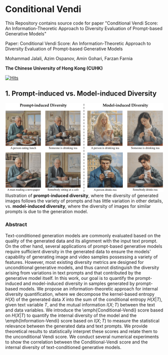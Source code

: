 # Conditional Vendi
This Repository contains source code for paper "Conditional Vendi Score: An Information-Theoretic Approach to Diversity Evaluation of Prompt-based Generative Models"


Paper: Conditional Vendi Score: An Information-Theoretic Approach to Diversity Evaluation of Prompt-based Generative Models

Mohammad Jalali, Azim Ospanov, Amin Gohari, Farzan Farnia

**The Chinese University of Hong Kong (CUHK)**


[![Hits](https://hits.seeyoufarm.com/api/count/incr/badge.svg?url=https%3A%2F%2Fgithub.com%2Fmjalali%2Frenyi-kernel-entropy&count_bg=%2379C83D&title_bg=%23555555&icon=&icon_color=%23E7E7E7&title=hits&edge_flat=false)](https://hits.seeyoufarm.com)

## 1. Prompt-induced vs. Model-induced Diversity
![Model Prompt_diversity](./assets/figures/model_prompt_diversity.png)
Illustration of **prompt-induced diversity**, where the diversity of generated images follows the variety of prompts 
and has little variation in other details, vs. **model-induced diversity**, where the diversity of images 
for similar prompts is due to the generation model.
### Abstract

Text-conditioned generation models are commonly evaluated based on the
quality of the generated data and its alignment with the input text prompt. On
the other hand, several applications of prompt-based generative models require
sufficient diversity in the generated data to ensure the models' capability of
generating image and video samples possessing a variety of features. However,
most existing diversity metrics are designed for unconditional generative
models, and thus cannot distinguish the diversity arising from variations in
text prompts and that contributed by the generative model itself. In this work,
our goal is to quantify the prompt-induced and model-induced diversity in
samples generated by prompt-based models. We propose an information-theoretic
approach for internal diversity quantification, where we decompose the
kernel-based entropy $H(X)$ of the generated data $X$ into the sum of the
conditional entropy $H(X|T)$, given text variable $T$, and the mutual
information $I(X; T)$ between the text and data variables. We introduce the
\emph{Conditional-Vendi} score based on $H(X|T)$ to quantify the internal
diversity of the model and the \emph{Information-Vendi} score based on $I(X;
T)$ to measure the statistical relevance between the generated data and text
prompts. We provide theoretical results to statistically interpret these scores
and relate them to the unconditional Vendi score. We conduct several numerical
experiments to show the correlation between the Conditional-Vendi score and the
internal diversity of text-conditioned generative models.